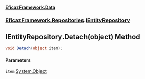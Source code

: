 #### [EficazFramework.Data](EficazFrameworkData.md 'EficazFramework Data')
### [EficazFramework.Repositories](EficazFrameworkData.md#EficazFramework.Repositories 'EficazFramework.Repositories').[IEntityRepository](EficazFramework.Repositories/IEntityRepository.md 'EficazFramework.Repositories.IEntityRepository')

## IEntityRepository.Detach(object) Method

```csharp
void Detach(object item);
```
#### Parameters

<a name='EficazFramework.Repositories.IEntityRepository.Detach(object).item'></a>

`item` [System.Object](https://docs.microsoft.com/en-us/dotnet/api/System.Object 'System.Object')
